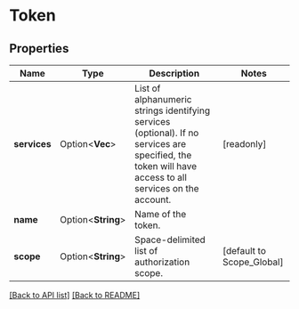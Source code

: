 # Token

## Properties

Name | Type | Description | Notes
------------ | ------------- | ------------- | -------------
**services** | Option<**Vec<String>**> | List of alphanumeric strings identifying services (optional). If no services are specified, the token will have access to all services on the account.  | [readonly]
**name** | Option<**String**> | Name of the token. | 
**scope** | Option<**String**> | Space-delimited list of authorization scope. | [default to Scope_Global]

[[Back to API list]](../README.md#documentation-for-api-endpoints) [[Back to README]](../README.md)


